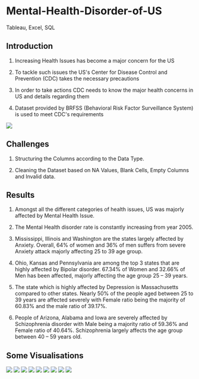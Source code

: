 # Mental-Health-Disorder-of-US
Tableau, Excel, SQL

## Introduction
1. Increasing Health Issues has become a major concern for the US

2. To tackle such issues the US's Center for Disease Control and Prevention (CDC) takes the necessary precautions

3. In order to take actions CDC needs to know the major health concerns in US and details regarding them

4. Dataset provided by BRFSS (Behavioral Risk Factor Surveillance System) is used to meet CDC's requirements

 <img src="Visualization Pipeline.png">  

## Challenges
1. Structuring the Columns according to the Data Type.

2. Cleaning the Dataset based on NA Values, Blank Cells, Empty Columns and Invalid data.

## Results
1. Amongst all the different categories of health issues, US was majorly affected by Mental Health Issue.
2. The Mental Health disorder rate is constantly increasing from year 2005.
3. Mississippi, Illinois and Washington are the states largely affected by Anxiety. Overall, 64% of women and 36% of men suffers from severe Anxiety attack majorly affecting 25 to 39 age group.

4. Ohio, Kansas and Pennsylvania are among the top 3 states that are highly affected by Bipolar disorder. 67.34% of Women and 32.66% of Men has been affected, majorly affecting the age group 25 – 39 years.

5. The state which is highly affected by Depression is Massachusetts compared to other states. Nearly 50% of the people aged between 25 to 39 years are affected severely with Female ratio being the majority of 60.83% and the male ratio of 39.17%.

6. People of Arizona, Alabama and Iowa are severely affected by Schizophrenia disorder with Male being a majority ratio of 59.36% and Female ratio of 40.64%. Schizophrenia largely affects the age group between 40 – 59 years old.

## Some Visualisations
<img src="General Dashboard Story.png">

<img src="Mental Dashboard story.png">

<img src="Overall Dashboard Story.png">

<img src="Physical Dashboard story.png">

<img src="Mental Health Detail.png">

<img src="Poor Dashboard Story.png">

<img src="Bipolar Disorder.png">

<img src="Depression.png">

<img src="Schizophrenia.png">

